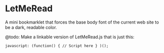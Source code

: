 LetMeRead
===========

A mini bookmarklet that forces the base body font of the current web site to be a dark, readable color.

@todo: Make a linkable version of LetMeRead.js that is just this:

    javascript: (function() { // Script here } )();